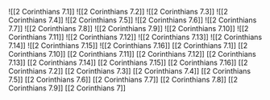 ![[2 Corinthians 7.1]]
![[2 Corinthians 7.2]]
![[2 Corinthians 7.3]]
![[2 Corinthians 7.4]]
![[2 Corinthians 7.5]]
![[2 Corinthians 7.6]]
![[2 Corinthians 7.7]]
![[2 Corinthians 7.8]]
![[2 Corinthians 7.9]]
![[2 Corinthians 7.10]]
![[2 Corinthians 7.11]]
![[2 Corinthians 7.12]]
![[2 Corinthians 7.13]]
![[2 Corinthians 7.14]]
![[2 Corinthians 7.15]]
![[2 Corinthians 7.16]]
[[2 Corinthians 7.1]]
[[2 Corinthians 7.10]]
[[2 Corinthians 7.11]]
[[2 Corinthians 7.12]]
[[2 Corinthians 7.13]]
[[2 Corinthians 7.14]]
[[2 Corinthians 7.15]]
[[2 Corinthians 7.16]]
[[2 Corinthians 7.2]]
[[2 Corinthians 7.3]]
[[2 Corinthians 7.4]]
[[2 Corinthians 7.5]]
[[2 Corinthians 7.6]]
[[2 Corinthians 7.7]]
[[2 Corinthians 7.8]]
[[2 Corinthians 7.9]]
[[2 Corinthians 7]]
